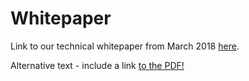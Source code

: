 # Whitepaper

Link to our technical whitepaper from March 2018 [here](https://drive.google.com/a/akropolis.io/file/d/1djklfqP88LWMbIADj3-R5--_arGzgn_T/view?usp=sharing).

<object data="/images/Akropolis_Technical Whitepaper_v1.0_31Mar2018.pdf" type="application/pdf" width="100%" height="700">
  <p>Alternative text - include a link <a href="/images/Akropolis_Technical Whitepaper_v1.0_31Mar2018.pdf">to the PDF!</a></p>
</object>